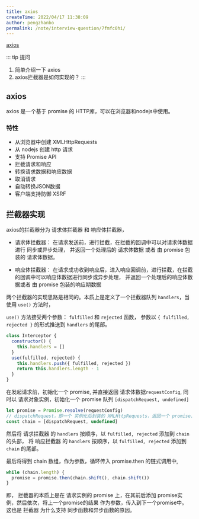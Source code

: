 ```yaml
---
title: axios
createTime: 2022/04/17 11:38:09
author: pengzhanbo
permalink: /note/interview-question/7fmfc0hi/
---
```


[axios](https://github.com/axios/axios)

::: tip 提问
1. 简单介绍一下 axios
2. axios拦截器是如何实现的？
:::

## axios

axios 是一个基于 promise 的 HTTP库，可以在浏览器和nodejs中使用。

### 特性
- 从浏览器中创建 XMLHttpRequests
- 从 nodejs 创建 http 请求
- 支持 Promise API
- 拦截请求和响应
- 转换请求数据和响应数据
- 取消请求
- 自动转换JSON数据
- 客户端支持防御 XSRF

## 拦截器实现

axios的拦截器分为 请求体拦截器 和 响应体拦截器，

- 请求体拦截器： 在请求发送前，进行拦截，在拦截的回调中可以对请求体数据进行 同步或异步处理，
  并返回一个处理后的 请求体数据 或者 由 promise 包装的 请求体数据。

- 响应体拦截器： 在请求成功收到响应后，进入响应回调前，进行拦截，在拦截的回调中可以响应体数据进行同步或异步处理，
  并返回一个处理后的响应体数据或者 由 promise 包装的响应期数据

两个拦截器的实现思路是相同的。本质上是定义了一个拦截器队列 `handlers`，当使用 `use()` 方法时，

`use()` 方法接受两个参数： `fulfilled` 和 `rejected` 函数，
参数以 `{ fulfilled, rejected }` 的形式推送到 `handlers` 的尾部。

``` js
class Interceptor {
  constructor() {
    this.handlers = []
  }
  use(fulfilled, rejected) {
    this.handlers.push({ fulfilled, rejected })
    return this.handlers.length - 1
  }
}
```

在发起请求前，初始化一个 promise, 并直接返回 请求体数据`requestConfig`,
同时以 请求对象实例，初始化一个 promise 队列 `[dispatchRequest, undefined]`
``` js
let promise = Promise.resolve(requestConfig)
// dispatchRequest，即一个 实例化后封装的 XMLHttpRequests，返回一个 promise.resolve(response)
const chain = [dispatchRequest, undefined]
```

然后将 请求拦截器 的 `handlers` 按顺序，以 `fulfilled, rejected` 添加到 `chain` 的头部，
将 响应拦截器 的 `handlers` 按顺序，以 `fulfilled, rejected` 添加到 `chain` 的尾部。

最后将得到 chain 数组，作为参数，循环传入 promise.then 的链式调用中,
``` js
while (chain.length) {
  promise = promise.then(chain.shift(), chain.shift())
}
```

即， 拦截器的本质上是在 请求实例的 promise 上，在其前后添加 promise实例，然后依次，将上一个promise的结果
作为参数，传入到下一个promise中。 这也是 拦截器 为什么支持 同步函数和异步函数的原因。
